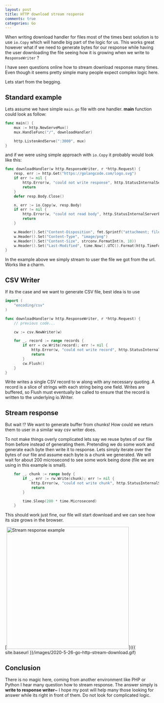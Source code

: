 ```yaml
---
layout: post
title: HTTP download stream response
comments: true
categories: Go
---
```


When writing download handler for files most of the times best solution is to use `io.Copy` which will handle big part of the logic for us. This works great however what if we need to generate bytes for our response while having the user downloading the file seeing how it is growing when we write to `ResponseWriter` ?

I have seen questions online how to stream download response many times. Even though it seems pretty simple many people expect complex logic here.

Lets start from the begging.

## Standard example

Lets assume we have simple `main.go` file with one handler. **main** function could look as follow:

```go
func main() {
	mux := http.NewServeMux()
	mux.HandleFunc("/", downloadHandler)

	http.ListenAndServe(":3000", mux)
}
```

and if we were using simple approach with  `io.Copy` it probably would look like this:

```go
func downloadHandler(w http.ResponseWriter, r *http.Request) {
	resp, err := http.Get("https://golangcode.com/logo.svg")
	if err != nil {
		http.Error(w, "could not write response", http.StatusInternalServerError)
		return
	}
	defer resp.Body.Close()

	n, err := io.Copy(w, resp.Body)
	if err != nil {
		http.Error(w, "could not read body", http.StatusInternalServerError)
		return
	}

	w.Header().Set("Content-Disposition", fmt.Sprintf("attachment; filename=%s", "logo.svg"))
	w.Header().Set("Content-Type", "image/png")
	w.Header().Set("Content-Size", strconv.FormatInt(n, 10))
	w.Header().Set("Last-Modified", time.Now().UTC().Format(http.TimeFormat))
}
```

In the example above we simply stream to user the file we got from the url. Works like a charm.

## CSV Writer

If its the case and we want to generate CSV file, best idea is to use 

```go
import (
	"encoding/csv"
)

func downloadHandler(w http.ResponseWriter, r *http.Request) {
    // previous code...

    cw := csv.NewWriter(w)

	for _, record := range records {
		if err = cw.Write(record); err != nil {
            http.Error(w, "could not write record", http.StatusInternalServerError)
			return
		}
		cw.Flush()
	}
}
```

Write writes a single CSV record to w along with any necessary quoting. A record is a slice of strings with each string being one field. Writes are buffered, so Flush must eventually be called to ensure that the record is written to the underlying io.Writer.

## Stream response

But wait !? We want to generate buffer from chunks! How could we return them to user in a similar way csv writer does.

To not make things overly complicated lets say we reuse bytes of our file from before instead of generating them. Pretending we do some work and generate each byte then write it to response. Lets simply iterate over the bytes of our file and assume each byte is a chunk we generated. We will wait for about 200 microsecond to see some work being done (file we are using in this example is small).

```go
	for _, chunk := range body {
        if _, err := rw.Write(chunk); err != nil {
            http.Error(w, "could not write chunk", http.StatusInternalServerError)
            return
        }

		time.Sleep(200 * time.Microsecond)
	}
```

This should work just fine, our file will start download and we can see how its size grows in the browser.

[<img src="{{ site.baseurl }}/images/2020-5-26-go-http-stream-download.gif" alt="Stream response example" style="width: 400px;"/>]({{ site.baseurl }}/images/2020-5-26-go-http-stream-download.gif)

## Conclusion

There is no magic here, coming from another environment like PHP or Python I hear many question how to stream response. The answer simply is **write to response writer**~ I hope my post will help many those looking for answer while its right in front of them. Do not look for complicated logic.